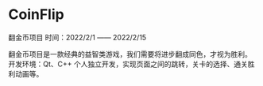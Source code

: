 # CoinFlip
翻金币项目    时间：2022/2/1 —— 2022/2/15

翻金币项目是一款经典的益智类游戏，我们需要将进步翻成同色，才视为胜利。
开发环境：Qt、C++
个人独立开发，实现页面之间的跳转，关卡的选择、通关胜利动画等。
